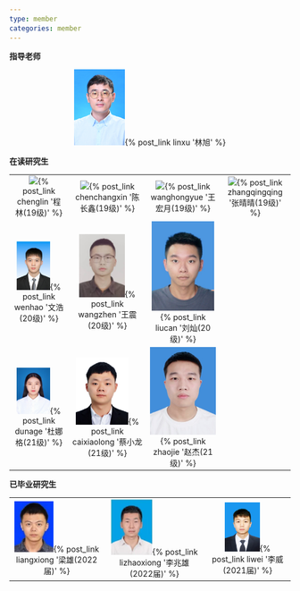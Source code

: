 ```yaml
---
type: member
categories: member
---
```


**指导老师**
<div align=center>
<img src="/images/IMG_4419.JPG" width = 18%>{% post_link linxu '林旭' %}   
</div>



**在读研究生**
<table frame=void>
<tr>
    <td><center><img src="/images/chenlin.png" width = 65%>{% post_link chenglin '程林(19级)' %}</center></td>
    <td><center><img src="/images/chenchangxin.png" width = 65%>{% post_link chenchangxin '陈长鑫(19级)' %}</center></td>
    <td><center><img src="/images/wanghongyue.png" width = 95%>{% post_link wanghongyue '王宏月(19级)' %}</center></td>
    <td><center><img src="/images/zhangqingqing.png" width = 95%>{% post_link zhangqingqing '张晴晴(19级)' %}</center></td>
<tr>
    <td><center><img src="/images/wenhao.png" width = 65%>{% post_link wenhao '文浩(20级)' %}</center></td>
    <td><center><img src="/images/wangzhen.png" width = 65%>{% post_link wangzhen '王震(20级)' %}</center></td>
    <td><center><img src="/images/liucan.png" width = 95%>{% post_link liucan '刘灿(20级)' %}</center></td>
    <td> </td>
<tr>
    <td><center><img src="/images/dunage.png" width = 65%>{% post_link dunage '杜娜格(21级)' %}</center></td>
    <td><center><img src="/images/caixiaolong.png" width = 75%>{% post_link caixiaolong '蔡小龙(21级)' %}</center></td>
    <td><center><img src="/images/zhaojie.png" width = 100%>{% post_link zhaojie '赵杰(21级)' %}</center></td>
    <td> </td>
</tr>
</table>



**已毕业研究生**
<table frame=void>
<tr>
    <td><center><img src="/images/liangxiong.png" width = 45%>{% post_link liangxiong '梁雄(2022届)' %}</center></td>
    <td><center><img src="/images/lizhaoxiong.png" width = 45%>{% post_link lizhaoxiong '李兆雄(2022届)' %}</center></td>
    <td><center><img src="/images/liwei.png" width = 45%>{% post_link liwei '李威(2021届)' %}</center></td>
</tr>
</table>

